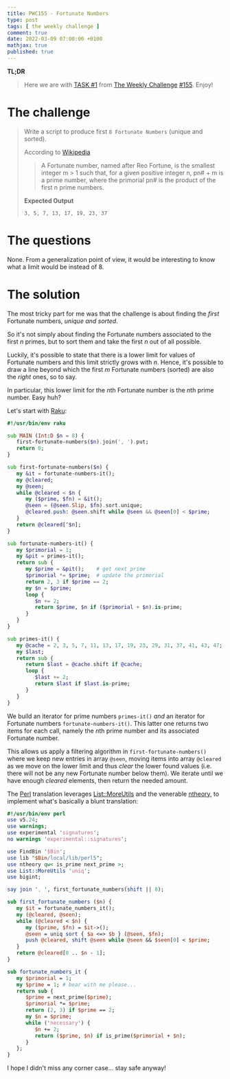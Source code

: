 ```yaml
---
title: PWC155 - Fortunate Numbers
type: post
tags: [ the weekly challenge ]
comment: true
date: 2022-03-09 07:00:00 +0100
mathjax: true
published: true
---
```


**TL;DR**

> Here we are with [TASK #1][] from [The Weekly Challenge][]
> [#155][]. Enjoy!

# The challenge


> Write a script to produce first `8 Fortunate Numbers` (unique and
> sorted).
>
> According to [Wikipedia][]
>
>>  A Fortunate number, named after Reo Fortune, is the smallest integer
>>  m > 1 such that, for a given positive integer n, pn# + m is a prime
>>  number, where the primorial pn# is the product of the first n prime
>>  numbers.
>
> **Expected Output**
>
>     3, 5, 7, 13, 17, 19, 23, 37


# The questions

None. From a generalization point of view, it would be interesting to
know what a limit would be instead of 8.

# The solution

The most tricky part for me was that the challenge is about finding the
*first* Fortunate numbers, *unique and sorted*.

So it's not simply about finding the Fortunate numbers associated to the
first $n$ primes, but to sort them and take the first $n$ out of all
possible.

Luckily, it's possible to state that there is a lower limit for values
of Fortunate numbers and this limit strictly grows with $n$. Hence, it's
possible to draw a line beyond which the first $m$ Fortunate numbers
(sorted) are also the *right* ones, so to say.

In particular, this lower limit for the $n$th Fortunate number is the
$n$th prime number. Easy huh?

Let's start with [Raku][]:

```raku
#!/usr/bin/env raku

sub MAIN (Int:D $n = 8) {
   first-fortunate-numbers($n).join(', ').put;
   return 0;
}

sub first-fortunate-numbers($n) {
   my &it = fortunate-numbers-it();
   my @cleared;
   my @seen;
   while @cleared < $n {
      my ($prime, $fn) = &it();
      @seen = (@seen.Slip, $fn).sort.unique;
      @cleared.push: @seen.shift while @seen && @seen[0] < $prime;
   }
   return @cleared[^$n];
}

sub fortunate-numbers-it() {
   my $primorial = 1;
   my &pit = primes-it();
   return sub {
      my $prime = &pit();    # get next prime
      $primorial *= $prime;  # update the primorial
      return 2, 3 if $prime == 2;
      my $n = $prime;
      loop {
         $n += 2;
         return $prime, $n if ($primorial + $n).is-prime;
      }
   }
}

sub primes-it() {
   my @cache = 2, 3, 5, 7, 11, 13, 17, 19, 23, 29, 31, 37, 41, 43, 47;
   my $last;
   return sub {
      return $last = @cache.shift if @cache;
      loop {
         $last += 2;
         return $last if $last.is-prime;
      }
   }
}
```

We build an iterator for prime numbers `primes-it()` *and* an iterator
for Fortunate numbers `fortunate-numbers-it()`. This latter one returns
two items for each call, namely the $n$th prime number and its
associated Fortunate number.

This allows us apply a filtering algorithm in
`first-fortunate-numbers()` where we keep new entries in array `@seen`,
moving items into array `@cleared` as we move on the lower limit and
thus *clear* the lower found values (i.e. there will not be any new
Fortunate number below them). We iterate until we have enough *cleared*
elements, then return the needed amount.

The [Perl][] translation leverages [List::MoreUtils][] and the venerable
[ntheory][], to implement what's basically a blunt translation:

```perl
#!/usr/bin/env perl
use v5.24;
use warnings;
use experimental 'signatures';
no warnings 'experimental::signatures';

use FindBin '$Bin';
use lib "$Bin/local/lib/perl5";
use ntheory qw< is_prime next_prime >;
use List::MoreUtils 'uniq';
use bigint;

say join ', ', first_fortunate_numbers(shift || 8);

sub first_fortunate_numbers ($n) {
   my $it = fortunate_numbers_it();
   my (@cleared, @seen);
   while (@cleared < $n) {
      my ($prime, $fn) = $it->();
      @seen = uniq sort { $a <=> $b } (@seen, $fn);
      push @cleared, shift @seen while @seen && $seen[0] < $prime;
   }
   return @cleared[0 .. $n - 1];
}

sub fortunate_numbers_it {
   my $primorial = 1;
   my $prime = 1; # bear with me please...
   return sub {
      $prime = next_prime($prime);
      $primorial *= $prime;
      return (2, 3) if $prime == 2;
      my $n = $prime;
      while ('necessary') {
         $n += 2;
         return ($prime, $n) if is_prime($primorial + $n);
      }
   };
}
```

I hope I didn't miss any corner case... stay safe anyway!


[The Weekly Challenge]: https://theweeklychallenge.org/
[#155]: https://theweeklychallenge.org/blog/perl-weekly-challenge-155/
[TASK #1]: https://theweeklychallenge.org/blog/perl-weekly-challenge-155/#TASK1
[Perl]: https://www.perl.org/
[Raku]: https://raku.org/
[Wikipedia]: https://en.wikipedia.org/wiki/Fortunate_number
[List::MoreUtils]: https://metacpan.org/pod/List::MoreUtils
[ntheory]: https://metacpan.org/pod/ntheory
